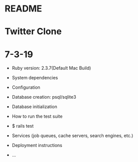 # README
# Twitter Clone
# 7-3-19

* Ruby version: 2.3.7(Default Mac Build)

* System dependencies

* Configuration

* Database creation: psql/sqlite3

* Database initialization

* How to run the test suite
- $ rails test

* Services (job queues, cache servers, search engines, etc.)

* Deployment instructions

* ...
